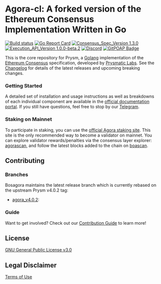 # Agora-cl: A forked version of the Ethereum Consensus Implementation Written in Go

[![Build status](https://badge.buildkite.com/b555891daf3614bae4284dcf365b2340cefc0089839526f096.svg?branch=master)](https://buildkite.com/prysmatic-labs/prysm)
[![Go Report Card](https://goreportcard.com/badge/github.com/prysmaticlabs/prysm)](https://goreportcard.com/report/github.com/prysmaticlabs/prysm)
[![Consensus_Spec_Version 1.3.0](https://img.shields.io/badge/Consensus%20Spec%20Version-v1.3.0-blue.svg)](https://github.com/ethereum/consensus-specs/tree/v1.3.0)
[![Execution_API_Version 1.0.0-beta.2](https://img.shields.io/badge/Execution%20API%20Version-v1.0.0.beta.2-blue.svg)](https://github.com/ethereum/execution-apis/tree/v1.0.0-beta.2/src/engine)
[![Discord](https://user-images.githubusercontent.com/7288322/34471967-1df7808a-efbb-11e7-9088-ed0b04151291.png)](https://discord.gg/prysmaticlabs)
[![GitPOAP Badge](https://public-api.gitpoap.io/v1/repo/prysmaticlabs/prysm/badge)](https://www.gitpoap.io/gh/prysmaticlabs/prysm)

This is the core repository for Prysm, a [Golang](https://golang.org/) implementation of the [Ethereum Consensus](https://ethereum.org/en/eth2/) specification, developed by [Prysmatic Labs](https://prysmaticlabs.com). See the [Changelog](https://github.com/prysmaticlabs/prysm/releases) for details of the latest releases and upcoming breaking changes.

### Getting Started

A detailed set of installation and usage instructions as well as breakdowns of each individual component are available in the [official documentation portal](https://agora-cl-docs.bosagora.org). If you still have questions, feel free to stop by our [Telegram](https://t.me/bosagora_eng).

### Staking on Mainnet

To participate in staking, you can use the [official Agora staking site](https://agora-staking.bosagora.org/). This site is the only recommended way to become a validator on mainnet. You can explore validator rewards/penalties via the consensus layer explorer: [agorascan](https://www.agorascan.io/), and follow the latest blocks added to the chain on [boascan](https://www.boascan.io/).


## Contributing
### Branches
Bosagora maintains the latest release branch which is currently rebased on the upstream Prysm v4.0.2 tag:

* [agora_v4.0.2](https://github.com/bosagora/agora-cl/tree/agora_v4.0.2):

### Guide
Want to get involved? Check out our [Contribution Guide](https://agora-cl-docs.bosagora.org/docs/contribute/contribution-guidelines) to learn more!

## License

[GNU General Public License v3.0](https://www.gnu.org/licenses/gpl-3.0.en.html)

## Legal Disclaimer

[Terms of Use](/TERMS_OF_SERVICE.md)
